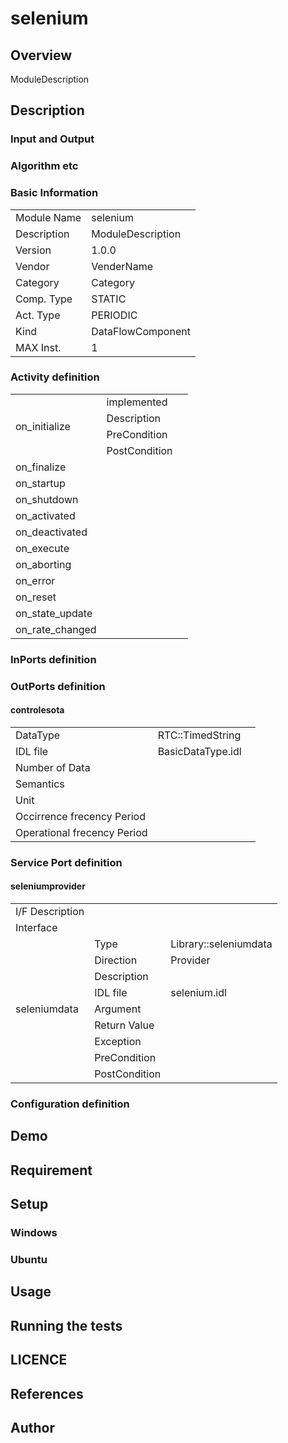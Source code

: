﻿# selenium

## Overview

ModuleDescription

## Description



### Input and Output



### Algorithm etc



### Basic Information

|  |  |
----|---- 
| Module Name | selenium |
| Description | ModuleDescription |
| Version | 1.0.0 |
| Vendor | VenderName |
| Category | Category |
| Comp. Type | STATIC |
| Act. Type | PERIODIC |
| Kind | DataFlowComponent |
| MAX Inst. | 1 |

### Activity definition

<table>
  <tr>
    <td rowspan="4">on_initialize</td>
    <td colspan="2">implemented</td>
    <tr>
      <td>Description</td>
      <td></td>
    </tr>
    <tr>
      <td>PreCondition</td>
      <td></td>
    </tr>
    <tr>
      <td>PostCondition</td>
      <td></td>
    </tr>
  </tr>
  <tr>
    <td>on_finalize</td>
    <td colspan="2"></td>
  </tr>
  <tr>
    <td>on_startup</td>
    <td colspan="2"></td>
  </tr>
  <tr>
    <td>on_shutdown</td>
    <td colspan="2"></td>
  </tr>
  <tr>
    <td>on_activated</td>
    <td colspan="2"></td>
  </tr>
  <tr>
    <td>on_deactivated</td>
    <td colspan="2"></td>
  </tr>
  <tr>
    <td>on_execute</td>
    <td colspan="2"></td>
  </tr>
  <tr>
    <td>on_aborting</td>
    <td colspan="2"></td>
  </tr>
  <tr>
    <td>on_error</td>
    <td colspan="2"></td>
  </tr>
  <tr>
    <td>on_reset</td>
    <td colspan="2"></td>
  </tr>
  <tr>
    <td>on_state_update</td>
    <td colspan="2"></td>
  </tr>
  <tr>
    <td>on_rate_changed</td>
    <td colspan="2"></td>
  </tr>
</table>

### InPorts definition


### OutPorts definition

#### controlesota



<table>
  <tr>
    <td>DataType</td>
    <td>RTC::TimedString</td>
    <td></td>
  </tr>
  <tr>
    <td>IDL file</td>
    <td colspan="2">BasicDataType.idl</td>
  </tr>
  <tr>
    <td>Number of Data</td>
    <td colspan="2"></td>
  </tr>
  <tr>
    <td>Semantics</td>
    <td colspan="2"></td>
  </tr>
  <tr>
    <td>Unit</td>
    <td colspan="2"></td>
  </tr>
  <tr>
    <td>Occirrence frecency Period</td>
    <td colspan="2"></td>
  </tr>
  <tr>
    <td>Operational frecency Period</td>
    <td colspan="2"></td>
  </tr>
</table>


### Service Port definition

#### seleniumprovider



<table>
  <tr>
    <td>I/F Description</td>
    <td colspan="2"></td>
  </tr>
  <tr>
    <td colspan="3">Interface</td>
  </tr>
  <tr>
    <td rowspan="9">seleniumdata</td>
    <td>Type</td>
    <td>Library::seleniumdata</td>
    <tr>
      <td>Direction</td>
      <td>Provider</td>
    </tr>
    <tr>
      <td>Description</td>
      <td></td>
    </tr>
    <tr>
      <td>IDL file</td>
      <td>selenium.idl</td>
    </tr>
    <tr>
      <td>Argument</td>
      <td></td>
    </tr>
    <tr>
      <td>Return Value</td>
      <td></td>
    </tr>
    <tr>
      <td>Exception</td>
      <td></td>
    </tr>
    <tr>
      <td>PreCondition</td>
      <td></td>
    </tr>
    <tr>
      <td>PostCondition</td>
      <td></td>
    </tr>
  </tr>
</table>


### Configuration definition


## Demo

## Requirement

## Setup

### Windows

### Ubuntu

## Usage

## Running the tests

## LICENCE




## References




## Author



